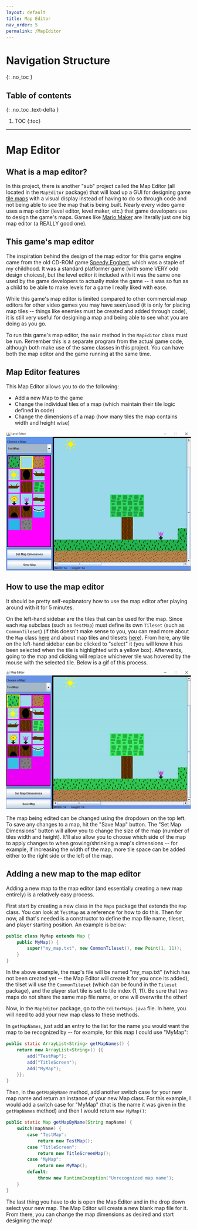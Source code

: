 ```yaml
---
layout: default
title: Map Editor
nav_order: 5
permalink: /MapEditor
---
```


# Navigation Structure
{: .no_toc }

## Table of contents
{: .no_toc .text-delta }

1. TOC
{:toc}

---

# Map Editor

## What is a map editor?

In this project, there is another "sub" project called the Map Editor (all located in the `MapEditor` package) that will load up
a GUI for designing game [tile maps](/GameDetails/Map/MapTilesAndTilesets) with a visual display instead of having to do so through
code and not being able to see the map that is being built. Nearly every video game uses a map editor (level editor, level maker, etc.)
that game developers use to design the game's maps. Games like [Mario Maker](https://www.youtube.com/watch?v=tZ5g5n-6OFg) are literally
just one big map editor (a REALLY good one).

## This game's map editor

The inspiration behind the design of the map editor for this game engine came from the old CD-ROM game [Speedy Eggbert](https://en.wikipedia.org/wiki/Speedy_Eggbert),
which was a staple of my childhood. It was a standard platformer game (with some VERY odd design choices), but the level editor it included with it
was the same one used by the game developers to actually make the game -- it was so fun as a child to be able to make levels
for a game I really liked with ease.

While this game's map editor is limited compared to other commercial map editors for other video games you may have seen/used
(it is only for placing map tiles -- things like enemies must be created and added through code), it is still very useful for designing
a map and being able to see what you are doing as you go.

To run this game's map editor, the `main` method in the `MapEditor` class must be run. Remember this is a separate program
from the actual game code, although both make use of the same classes in this project. You can have both the map editor and the game
running at the same time.

## Map Editor features

This Map Editor allows you to do the following:

- Add a new Map to the game
- Change the individual tiles of a map (which maintain their tile logic defined in code)
- Change the dimensions of a map (how many tiles the map contains width and height wise)

![map-editor.png](../assets/images/map-editor.PNG)

## How to use the map editor

It should be pretty self-explanatory how to use the map editor after playing around with it for 5 minutes. 

On the left-hand sidebar are the tiles that can be used for the map. Since each `Map` subclass (such as `TestMap`) must define
its own `Tileset` (such as `CommonTileset`) (if this doesn't make sense to you, you can read more about the `Map` class [here](/GameDetails/Map) and 
about map tiles and tilesets [here](/GameDetails/Map/MapTilesAndTilesets)). From here, any tile on the left-hand sidebar can be clicked to "select" it
(you will know it has been selected when the tile is highlighted with a yellow box). Afterwards, going to the map and clicking will
replace whichever tile was hovered by the mouse with the selected tile. Below is a gif of this process.

![map-editor-usage.gif](../assets/images/map-editor-usage.gif)

The map being edited can be changed using the dropdown on the top left. To save any changes to a map, hit the "Save Map"
button. The "Set Map Dimensions" button will allow you to change the size of the map (number of tiles width and height). It'll also
allow you to choose which side of the map to apply changes to when growing/shrinking a map's dimensions -- for example, if increasing
the width of the map, more tile space can be added either to the right side or the left of the map.

## Adding a new map to the map editor

Adding a new map to the map editor (and essentially creating a new map entirely) is a relatively easy process.

First start by creating a new class in the `Maps` package that extends the `Map` class. You can look at `TestMap` as a reference for how to do this.
Then for now, all that's needed is a constructor to define the map file name, tileset, and player starting position. An example is below:

```java
public class MyMap extends Map {
    public MyMap() {
        super("my_map.txt", new CommonTileset(), new Point(1, 11));
    }
}
```

In the above example, the map's file will be named "my_map.txt" (which has not been created yet -- the Map Editor will create it for you once its added),
the tilset will use the `CommonTileset` (which can be found in the `Tileset` package), and the player start tile is set to tile index (1, 11). Be sure
that two maps do not share the same map file name, or one will overwrite the other!

Now, in the `MapEditor` package, go to the `EditorMaps.java` file. In here, you will need to add your new map class to these methods.

In `getMapNames`, just add an entry to the list for the name you would want the map to be recognized by -- for example, for this map
I could use "MyMap":

```java
public static ArrayList<String> getMapNames() {
    return new ArrayList<String>() {{
        add("TestMap");
        add("TitleScreen");
        add("MyMap");
    }};
}
```

Then, in the `getMapByName` method, add another switch case for your new map name and return an instance of your new Map class.
For this example, I would add a switch case for "MyMap" (that is the name it was given in the `getMapNames` method) and then
I would return `new MyMap()`:

```java
public static Map getMapByName(String mapName) {
    switch(mapName) {
        case "TestMap":
            return new TestMap();
        case "TitleScreen":
            return new TitleScreenMap();
        case "MyMap":
            return new MyMap();
        default:
            throw new RuntimeException("Unrecognized map name");
    }
}
```

The last thing you have to do is open the Map Editor and in the drop down select your new map. The Map Editor will create a new
blank map file for it. From there, you can change the map dimensions as desired and start designing the map!




